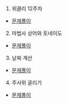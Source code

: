 
1. 위클리 12주차
* [문제풀이](https://ht.oopy.io/4131046b-4310-483e-98a7-c4e0eda84f3d)


2. 마법사 상어와 토네이도
* [문제풀이](https://ht.oopy.io/ab82b861-4092-4bd4-ac35-c6dbae83c966)

3. 날짜 계산
* [문제풀이](https://ht.oopy.io/124489df-586b-491f-bb31-e8ed839eb2cb)

4. 주사위 굴리기
* [문제풀이](https://ht.oopy.io/a32adbbf-605c-454d-b691-b52e37f388f0)